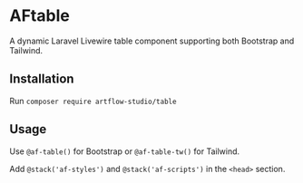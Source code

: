 # AFtable

A dynamic Laravel Livewire table component supporting both Bootstrap and Tailwind.

## Installation

Run `composer require artflow-studio/table`

## Usage

Use `@af-table()` for Bootstrap or `@af-table-tw()` for Tailwind.

Add `@stack('af-styles')` and `@stack('af-scripts')` in the `<head>` section.
